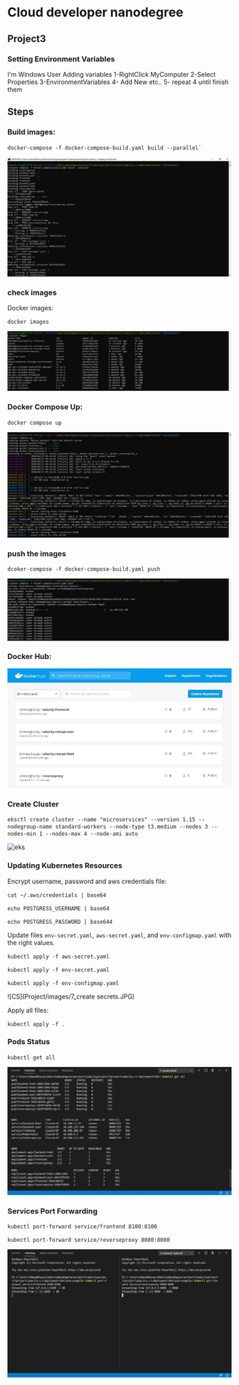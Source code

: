 # Cloud developer nanodegree
## Project3

### Setting Environment Variables 
I'm Windows User Adding variables 
1-RightClick MyComputer
2-Select Properties 
3-EnvironmentVariables
4- Add New etc..
5- repeat 4 until finish them
## Steps


### Build images: 
```
docker-compose -f docker-compose-build.yaml build --parallel` 
```

![DB](Project/images/1_DockerBuild.JPG) 

### check images
Docker images:
```
docker images
``` 

![DI](Project/images/2_dockerimages.JPG)  



### Docker Compose Up:
```
docker compose up
``` 

![DC](Project/images/3_dockerComposeUp.JPG) 


### push the images 
```
dcoker-compose -f docker-compose-build.yaml push
```   

![PI](Project/images/4_pushingimagestohub.JPG)  


### Docker Hub:

![DH](Project/images/5_dockerhub.JPG)


### Create Cluster
```
eksctl create cluster --name "microservices" --version 1.15 --nodegroup-name standard-workers --node-type t3.medium --nodes 3 --nodes-min 1 --nodes-max 4 --node-ami auto
```
![eks](images/Project/6_creatingcluster.JPG) 

### Updating Kubernetes Resources

Encrypt username, password and aws credentials file:

```
cat ~/.aws/credentials | base64
```

```
echo POSTGRESS_USERNAME | base64
```

```
echo POSTGRESS_PASSWORD | base644
```

 Update files `env-secret.yaml`, `aws-secret.yaml`, and `env-configmap.yaml` with the right values.
 
 
```
kubectl apply -f aws-secret.yaml
``` 

```
kubectl apply -f env-secret.yaml
``` 

```
kubectl apply -f env-configmap.yaml
```

![CS](Project/images/7_create secrets.JPG)

Apply all files:
```
kubectl apply -f .
```

### Pods Status

```
kubectl get all
```

![EKP](Project/images/8_GetAllPods.JPG) 


### Services Port Forwarding

```
kubectl port-forward service/frontend 8100:8100 
```
```
kubectl port-forward service/reverseproxy 8080:8080 
```
![SPF](Project/images/9_PortForwarding.JPG) 

